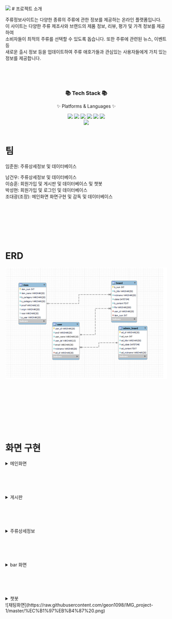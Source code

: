 <img src="https://capsule-render.vercel.app/api?type=waving&color=auto&height=200&section=header&text=JOONWONIM&fontSize=90" />
# 프로젝트 소개



주류정보사이트는 다양한 종류의 주류에 관한 정보를 제공하는 온라인 플랫폼입니다.<br>
이 사이트는 다양한 주류 제조사와 브랜드의 제품 정보, 리뷰, 평가 및 가격 정보를 제공하여<br>
소비자들이 최적의 주류를 선택할 수 있도록 돕습니다. 또한 주류에 관련된 뉴스, 이벤트 등<br>
새로운 출시 정보 등을 업데이트하여 주류 애호가들과 관심있는 사용자들에게 가치 있는 정보를 제공합니다.<br>

<br>
<br>
<br>
<div align=center>
	<h3>📚 Tech Stack 📚</h3>
	<p>✨ Platforms & Languages ✨</p>
</div>
<div align="center">
	<img src="https://img.shields.io/badge/Java-007396?style=flat&logo=Conda-Forge&logoColor=white" />
	<img src="https://img.shields.io/badge/HTML5-E34F26?style=flat&logo=HTML5&logoColor=white" />
	<img src="https://img.shields.io/badge/CSS3-1572B6?style=flat&logo=CSS3&logoColor=white" />
	<img src="https://img.shields.io/badge/JavaScript-F7DF1E?style=flat&logo=JavaScript&logoColor=white" />
	<img src="https://img.shields.io/badge/Spring-6DB33F?style=flat&logo=Spring&logoColor=white" />
	<img src="https://img.shields.io/badge/Bootstrap-7952B3?style=flat&logo=Bootstrap&logoColor=white" />
	<br>
	<img src="https://img.shields.io/badge/MySQL-4479A1?style=flat&logo=MySQL&logoColor=white" />
	
	
	
</div>
<br>

# 팀
임준원: 주류상세정보 및 데이터베이스<br>


남건우: 주류상세정보 및 데이터베이스<br>
이승훈: 회원가입 및 게시판 및 데이터베이스 및 챗봇<br>
박성현: 회원가입 및 로그인 및 데이터베이스<br>
조대광(조장): 메인화면 화면구현 및 감독 및 데이터베이스<br>
<br>
<br>
<br>
<br>
<br>
<br>
<br>




# ERD 
  
![데이터베이스](https://raw.githubusercontent.com/geon1098/IMG_project-1/master/ERD.png)


<br>
<br>
<br>
<br>
<br>
<br>
<br>
<br>

# 화면 구현

<details>
<summary>메인화면</summary>

![메인](https://raw.githubusercontent.com/geon1098/IMG_project-1/master/1%EC%B0%A8%EB%A9%94%EC%9D%B8%ED%99%94%EB%A9%B4.png)
![검색창](https://raw.githubusercontent.com/geon1098/IMG_project-1/master/%EB%A9%94%EC%9D%B8%EA%B2%80%EC%83%89.png)
![검색리스트](https://raw.githubusercontent.com/geon1098/IMG_project-1/master/%EA%B2%80%EC%83%89%EC%83%81%EC%84%B8%ED%8E%98%EC%9D%B4%EC%A7%80.png)
</details>
<br>
<br>
<br>
<br>
<br>


<details>
<summary>게시판</summary>

![전체게시판](https://raw.githubusercontent.com/geon1098/IMG_project-1/master/%EC%A0%84%EC%B2%B4%EA%B2%8C%EC%8B%9C%ED%8C%90.png)
![와인게시판](https://raw.githubusercontent.com/geon1098/IMG_project-1/master/%EC%99%80%EC%9D%B8%EA%B2%8C%EC%8B%9C%ED%8C%90.png)
![위스키게시판](https://raw.githubusercontent.com/geon1098/IMG_project-1/master/%EC%9C%84%EC%8A%A4%ED%82%A4%EA%B2%8C%EC%8B%9C%ED%8C%90.png)
![맥주게시판](https://raw.githubusercontent.com/geon1098/IMG_project-1/master/%EB%A7%A5%EC%A3%BC%EA%B2%8C%EC%8B%9C%ED%8C%90.png)
</details>
<br>
<br>
<br>
<br>
<br>


<details>
<summary>주류상세정보</summary>

![와인종류](https://raw.githubusercontent.com/geon1098/IMG_project-1/master/%EC%99%80%EC%9D%B8%EC%83%81%EC%84%B8%EC%A0%95%EB%B3%B4.png)
![와인상세정보](https://raw.githubusercontent.com/geon1098/IMG_project-1/master/%EC%99%80%EC%9D%B8%EC%83%81%EC%84%B8%EC%A0%95%EB%B3%B4%ED%8E%98%EC%9D%B4%EC%A7%802.png)
![위스키종류](https://raw.githubusercontent.com/geon1098/IMG_project-1/master/%EC%9C%84%EC%8A%A4%ED%82%A4%EC%83%81%EC%84%B8%EC%A0%95%EB%B3%B4.png)
![위스키상세정보](https://raw.githubusercontent.com/geon1098/IMG_project-1/master/%EC%99%80%EC%9D%B8%EC%83%81%EC%84%B8%EC%A0%95%EB%B3%B4%ED%8E%98%EC%9D%B4%EC%A7%80.png)
![맥주종류](https://raw.githubusercontent.com/geon1098/IMG_project-1/master/%EB%A7%A5%EC%A3%BC%EC%83%81%EC%84%B8%EC%A0%95%EB%B3%B4.png)
![맥주상세정보](https://raw.githubusercontent.com/geon1098/IMG_project-1/master/%EB%A7%A5%EC%A3%BC%EC%83%81%EC%84%B8%EC%A0%95%EB%B3%B4%ED%8E%98%EC%9D%B4%EC%A7%80.png)
</details>
<br>
<br>
<br>
<br>
<br>

 
<details>
<summary>bar 화면</summary>

![바화면](https://raw.githubusercontent.com/geon1098/IMG_project-1/master/SNS%EB%93%A4%EC%96%B4%EA%B0%80%EA%B8%B0%ED%8E%98%EC%9D%B4%EC%A7%80.png)
![SNS링크](https://raw.githubusercontent.com/geon1098/IMG_project-1/master/%EC%9C%A0%EB%AA%85%ED%95%9C%20%EB%B0%94%20%ED%8E%98%EC%9D%B4%EC%A7%80.png)
</details>
<br>
<br>
<br>
<br>
<br>


<details>
<summary>챗봇</summary>
</details>
![채팅화면](https://raw.githubusercontent.com/geon1098/IMG_project-1/master/%EC%B1%97%EB%B4%87%20.png)
</details>




